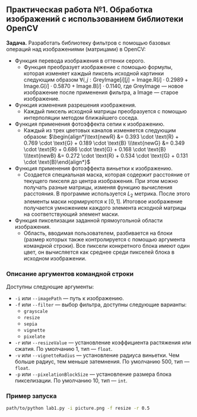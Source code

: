 ## Практическая работа №1. Обработка изображений с использованием библиотеки OpenCV

**Задача.** Разработать библиотеку фильтров с помощью базовых операций
над изображениями (матрицами) в OpenCV:
- Функция перевода изображения в оттенки серого.
	- Функция преобразует изображение с помощью формулы, которая изменяет каждый пиксель исходной картинки следующим образом
	$\forall i,j: \text{GreyImage}[i][j] = \text{Image.R}[i] \cdot 0.2989 + \text{Image.G}[i] \cdot 0.5870 + \text{Image.B}[i] \cdot 0.1140,$
	где $\text{GreyImage}$ — новое изображение после применения фильтра, а $\text{Image}$ — старое изображение.
- Функция изменения разрешения изображения.
	- Каждый пиксель исходной матрицы преобразуется с помощью интерполяции методом ближайшего соседа.
- Функция применения фотоэффекта сепии к изображению.
	- Каждый из трех цветовых каналов изменяется следующим образом:
	$\begin{align*}\text{newR} &= 0.393 \cdot \text{R} + 0.769 \cdot \text{G} + 0.189 \cdot \text{B} \\\text{newG} &= 0.349 \cdot \text{R} + 0.686 \cdot \text{G} + 0.168 \cdot \text{B} \\\text{newB} &= 0.272 \cdot \text{R} + 0.534 \cdot \text{G} + 0.131 \cdot \text{B}\end{align*}$
- Функция применения фотоэффекта виньетки к изображению.
	- Создается специальная маска, которая содержит расстояние от текущего пикселя до центра изображения. При этом можно получать разные матрицы, изменяя функцию вычисления расстояния. В программе используется $L_2$ метрика. После этого элементы маски нормируются к $[0,1]$. Итоговое изображение получается умножением каждого элемента исходной матрицы на соответствующий элемент маски.
- Функция пикселизации заданной прямоугольной области изображения.
	- Область, вводимая пользователем, разбивается на блоки (размер которых также контролируется с помощью аргумента командной строки). Все пиксели конкретного блока имеют один цвет, он вычисляется как среднее среди пикселей блока в исходном изображении.

### Описание аргументов командной строки
Доступны следующие аргументы:
- `-i` или `--imagePath` — путь к изображению.
- `-f` или `--filter` — выбор фильтра, доступны следующие варианты:
	- `grayscale`
	- `resize`
	- `sepia`
	- `vignette`
	- `pixelate`
- `-r` или `--resizeValue` — установление коэффициента растяжения или сжатия. По умолчанию $1$, тип — `float`.
- `-v` или `--vignetteRadius` — установление радиуса виньетки. Чем больше радиус, тем меньше затемнения. По умолчанию $500$, тип — `float`.
- `-p` или `--pixelationBlockSize` — установление размера блока пикселизации. По умолчанию $10$, тип — `int`.

### Пример запуска
```sh
path/to/python lab1.py -i picture.png -f resize -r 0.5
